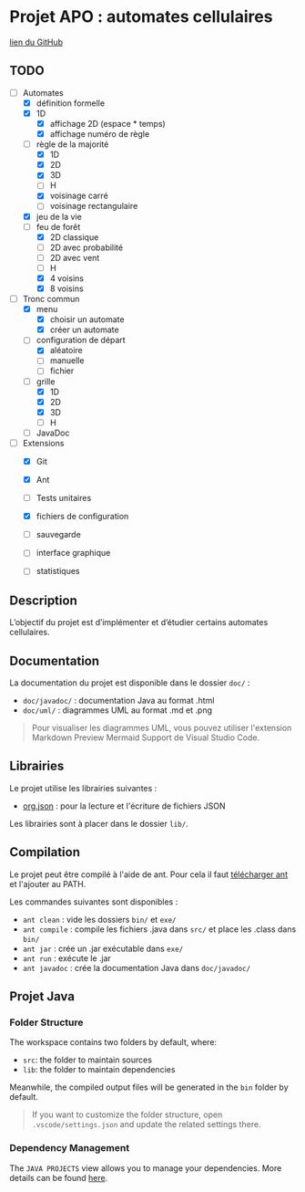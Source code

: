 # Projet APO : automates cellulaires

[lien du GitHub](https://github.com/rrrroo/APO_Automates)

## TODO

- [ ] Automates
    - [x] définition formelle
    - [x] 1D
        - [x] affichage 2D (espace * temps)
        - [x] affichage numéro de règle
    - [ ] règle de la majorité
        - [x] 1D
        - [x] 2D
        - [x] 3D
        - [ ] H
        - [x] voisinage carré
        - [ ] voisinage rectangulaire
    - [x] jeu de la vie
    - [ ] feu de forêt
        - [x] 2D classique
        - [ ] 2D avec probabilité
        - [ ] 2D avec vent
        - [ ] H
        - [x] 4 voisins
        - [x] 8 voisins
- [ ] Tronc commun
    - [x] menu
        - [x] choisir un automate
        - [x] créer un automate
    - [ ] configuration de départ
        - [x] aléatoire
        - [ ] manuelle
        - [ ] fichier
    - [ ] grille
        - [x] 1D
        - [x] 2D
        - [x] 3D
        - [ ] H
    - [ ] JavaDoc
- [ ] Extensions
    - [x] Git
    - [x] Ant
    - [ ] Tests unitaires
    - [x] fichiers de configuration
    - [ ] sauvegarde
    - [ ] interface graphique
    - [ ] statistiques



## Description

L’objectif du projet est d’implémenter et d’étudier certains automates cellulaires.

## Documentation

La documentation du projet est disponible dans le dossier `doc/` :
- `doc/javadoc/` : documentation Java au format .html
- `doc/uml/` : diagrammes UML au format .md et .png

> Pour visualiser les diagrammes UML, vous pouvez utiliser l'extension Markdown Preview Mermaid Support de Visual Studio Code.

## Librairies

Le projet utilise les librairies suivantes :
- [org.json](https://repo1.maven.org/maven2/org/json/json/20231013/json-20231013.jar) : pour la lecture et l'écriture de fichiers JSON

Les librairies sont à placer dans le dossier `lib/`.

## Compilation

Le projet peut être compilé à l'aide de ant. Pour cela il faut [télécharger ant](https://ant.apache.org/bindownload.cgi) et l'ajouter au PATH.

Les commandes suivantes sont disponibles :
- `ant clean` : vide les dossiers `bin/` et `exe/`
- `ant compile` : compile les fichiers .java dans `src/` et place les .class dans `bin/`
- `ant jar` : crée un .jar exécutable dans `exe/`
- `ant run` : exécute le .jar
- `ant javadoc` : crée la documentation Java dans `doc/javadoc/`

## Projet Java

### Folder Structure

The workspace contains two folders by default, where:

- `src`: the folder to maintain sources
- `lib`: the folder to maintain dependencies

Meanwhile, the compiled output files will be generated in the `bin` folder by default.

> If you want to customize the folder structure, open `.vscode/settings.json` and update the related settings there.

### Dependency Management

The `JAVA PROJECTS` view allows you to manage your dependencies. More details can be found [here](https://github.com/microsoft/vscode-java-dependency#manage-dependencies).
